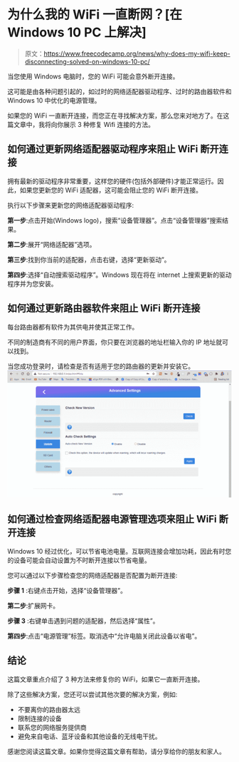# 为什么我的 WiFi 一直断网？[在 Windows 10 PC 上解决]

> 原文：<https://www.freecodecamp.org/news/why-does-my-wifi-keep-disconnecting-solved-on-windows-10-pc/>

当您使用 Windows 电脑时，您的 WiFi 可能会意外断开连接。

这可能是由各种问题引起的，如过时的网络适配器驱动程序、过时的路由器软件和 Windows 10 中优化的电源管理。

如果您的 WiFi 一直断开连接，而您正在寻找解决方案，那么您来对地方了。在这篇文章中，我将向你展示 3 种修复 Wifi 连接的方法。

## 如何通过更新网络适配器驱动程序来阻止 WiFi 断开连接

拥有最新的驱动程序非常重要，这样您的硬件(包括外部硬件)才能正常运行。因此，如果您更新您的 WiFi 适配器，这可能会阻止您的 WiFi 断开连接。

执行以下步骤来更新您的网络适配器驱动程序:

**第一步**:点击开始(Windows logo)，搜索“设备管理器”。点击“设备管理器”搜索结果。


**第二步**:展开“网络适配器”选项。

**第三步**:找到你当前的适配器，点击右键，选择“更新驱动”。


**第四步**:选择“自动搜索驱动程序”。Windows 现在将在 internet 上搜索更新的驱动程序并为您安装。


## 如何通过更新路由器软件来阻止 WiFi 断开连接

每台路由器都有软件为其供电并使其正常工作。

不同的制造商有不同的用户界面，你只要在浏览器的地址栏输入你的 IP 地址就可以找到。

当您成功登录时，请检查是否有适用于您的路由器的更新并安装它。
![ss-4](img/1ca28ff7b148becb701031fc9de50a09.png)

## 如何通过检查网络适配器电源管理选项来阻止 WiFi 断开连接

Windows 10 经过优化，可以节省电池电量。互联网连接会增加功耗，因此有时您的设备可能会自动设置为不时断开连接以节省电量。

您可以通过以下步骤检查您的网络适配器是否配置为断开连接:

**步骤 1** :右键点击开始，选择“设备管理器”。


**第二步**:扩展网卡。

**步骤 3** :右键单击遇到问题的适配器，然后选择“属性”。


**第四步**:点击“电源管理”标签。取消选中“允许电脑关闭此设备以省电”。


## 结论

这篇文章重点介绍了 3 种方法来修复你的 WiFi，如果它一直断开连接。

除了这些解决方案，您还可以尝试其他次要的解决方案，例如:

*   不要离你的路由器太远
*   限制连接的设备
*   联系您的网络服务提供商
*   避免来自电话、蓝牙设备和其他设备的无线电干扰。

感谢您阅读这篇文章。如果你觉得这篇文章有帮助，请分享给你的朋友和家人。